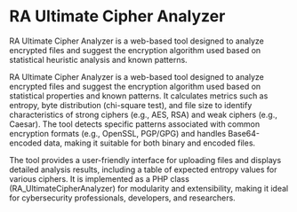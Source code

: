 # RA Ultimate Cipher Analyzer
RA Ultimate Cipher Analyzer is a web-based tool designed to analyze encrypted files and suggest the encryption algorithm used based on statistical heuristic analysis and known patterns. 


RA Ultimate Cipher Analyzer is a web-based tool designed to analyze encrypted files and suggest the encryption algorithm used based on statistical properties and known patterns. It calculates metrics such as entropy, byte distribution (chi-square test), and file size to identify characteristics of strong ciphers (e.g., AES, RSA) and weak ciphers (e.g., Caesar). The tool detects specific patterns associated with common encryption formats (e.g., OpenSSL, PGP/GPG) and handles Base64-encoded data, making it suitable for both binary and encoded files.

The tool provides a user-friendly interface for uploading files and displays detailed analysis results, including a table of expected entropy values for various ciphers. It is implemented as a PHP class (RA_UltimateCipherAnalyzer) for modularity and extensibility, making it ideal for cybersecurity professionals, developers, and researchers.
